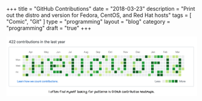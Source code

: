 +++
title = "GitHub Contributions"
date = "2018-03-23"
description = "Print out the distro and version for Fedora, CentOS, and Red Hat hosts"
tags = [ "Comic", "Git" ]
type = "programming"
layout = "blog"
category = "programming"
draft = "true"
+++


<img src="/images/photos/github-contributions.png" title="A slightly less fun passtime: making sense of people's C code.">


